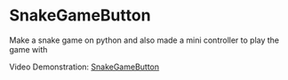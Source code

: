# SnakeGameButton
Make a snake game on python and also made a mini controller to play the game with

Video Demonstration: [SnakeGameButton](https://youtu.be/CvpftpuIzNQ)
